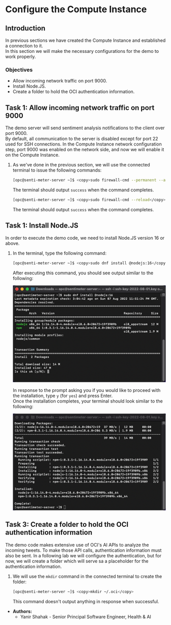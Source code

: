 # Configure the Compute Instance

## Introduction

In previous sections we have created the Compute Instance and established a connection to it.  
In this section we will make the necessary configurations for the demo to work properly.

### Objectives

* Allow incoming network traffic on port 9000.
* Install Node.JS.
* Create a folder to hold the OCI authentication information.

## Task 1: Allow incoming network traffic on port 9000

The demo server will send sentiment analysis notifications to the client over port 9000.  
By default, all communication to the server is disabled except for port 22 used for SSH connections.
In the Compute Instance network configuration step, port 9000 was enabled on the network side, and now we will enable it on the Compute Instance.  

1. As we've done in the previous section, we will use the connected terminal to issue the following commands:

    ```bash
    [opc@senti-meter-server ~]$ <copy>sudo firewall-cmd --permanent --add-port=9000/tcp</copy>
    ```

    The terminal should output `success` when the command completes.

    ```bash
    [opc@senti-meter-server ~]$ <copy>sudo firewall-cmd --reload</copy>
    ```

    The terminal should output `success` when the command completes.

## Task 1: Install Node.JS

In order to execute the demo code, we need to install Node.JS version 16 or above.

1. In the terminal, type the following command:

    ```bash
    [opc@senti-meter-server ~]$ <copy>sudo dnf install @nodejs:16</copy>
    ```

   After executing this command, you should see output similar to the following:

   ![Install Node.JS command result](images/install-node-js-command-output.png "Install Node.JS command result")

   In response to the prompt asking you if you would like to proceed with the installation, type `y` (for `yes`) and press Enter.  
   Once the installation completes, your terminal should look similar to the following:

   ![Install Node.JS command result](images/node-js-install-complete.png "Install Node.JS command result")

## Task 3: Create a folder to hold the OCI authentication information

The demo code makes extensive use of OCI's AI APIs to analyze the incoming tweets. To make those API calls, authentication information must also be sent. In a following lab we will configure the authentication, but for now, we will create a folder which will serve sa a placeholder for the authentication information.

1. We will use the `mkdir` command in the connected terminal to create the folder:

    ```bash
    [opc@senti-meter-server ~]$ <copy>mkdir ~/.oci</copy>
    ```

    This command doesn't output anything in response when successful.

* **Authors:**
	* Yanir Shahak - Senior Principal Software Engineer, Health & AI